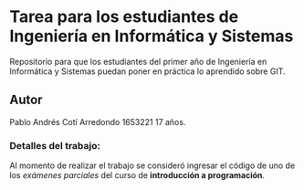 # Tarea para los estudiantes de Ingeniería en Informática y Sistemas
 Repositorio para que los estudiantes del primer año de Ingeniería en Informática y Sistemas puedan poner en práctica lo aprendido sobre GIT.

## Autor
Pablo Andrés Cotí Arredondo 1653221 17 años.

### Detalles del trabajo:
Al momento de realizar el trabajo se consideró ingresar el código de uno de los *exámenes parciales* del curso de **introducción a programación**.
